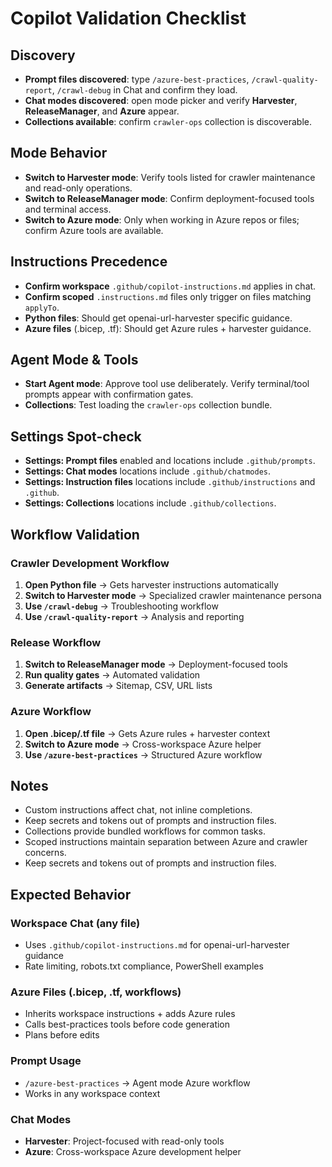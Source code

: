 # Copilot Validation Checklist

## Discovery

- **Prompt files discovered**: type `/azure-best-practices`, `/crawl-quality-report`, `/crawl-debug` in Chat and confirm they load.
- **Chat modes discovered**: open mode picker and verify **Harvester**, **ReleaseManager**, and **Azure** appear.
- **Collections available**: confirm `crawler-ops` collection is discoverable.

## Mode Behavior

- **Switch to Harvester mode**: Verify tools listed for crawler maintenance and read-only operations.
- **Switch to ReleaseManager mode**: Confirm deployment-focused tools and terminal access.
- **Switch to Azure mode**: Only when working in Azure repos or files; confirm Azure tools are available.

## Instructions Precedence

- **Confirm workspace** `.github/copilot-instructions.md` applies in chat.
- **Confirm scoped** `.instructions.md` files only trigger on files matching `applyTo`.
- **Python files**: Should get openai-url-harvester specific guidance.
- **Azure files** (.bicep, .tf): Should get Azure rules + harvester guidance.

## Agent Mode & Tools

- **Start Agent mode**: Approve tool use deliberately. Verify terminal/tool prompts appear with confirmation gates.
- **Collections**: Test loading the `crawler-ops` collection bundle.

## Settings Spot-check

- **Settings: Prompt files** enabled and locations include `.github/prompts`.
- **Settings: Chat modes** locations include `.github/chatmodes`.
- **Settings: Instruction files** locations include `.github/instructions` and `.github`.
- **Settings: Collections** locations include `.github/collections`.

## Workflow Validation

### Crawler Development Workflow

1. **Open Python file** → Gets harvester instructions automatically
2. **Switch to Harvester mode** → Specialized crawler maintenance persona
3. **Use `/crawl-debug`** → Troubleshooting workflow
4. **Use `/crawl-quality-report`** → Analysis and reporting

### Release Workflow

1. **Switch to ReleaseManager mode** → Deployment-focused tools
2. **Run quality gates** → Automated validation
3. **Generate artifacts** → Sitemap, CSV, URL lists

### Azure Workflow

1. **Open .bicep/.tf file** → Gets Azure rules + harvester context
2. **Switch to Azure mode** → Cross-workspace Azure helper
3. **Use `/azure-best-practices`** → Structured Azure workflow

## Notes

- Custom instructions affect chat, not inline completions.
- Keep secrets and tokens out of prompts and instruction files.
- Collections provide bundled workflows for common tasks.
- Scoped instructions maintain separation between Azure and crawler concerns.
- Keep secrets and tokens out of prompts and instruction files.

## Expected Behavior

### Workspace Chat (any file)

- Uses `.github/copilot-instructions.md` for openai-url-harvester guidance
- Rate limiting, robots.txt compliance, PowerShell examples

### Azure Files (.bicep, .tf, workflows)

- Inherits workspace instructions + adds Azure rules
- Calls best-practices tools before code generation
- Plans before edits

### Prompt Usage

- `/azure-best-practices` → Agent mode Azure workflow
- Works in any workspace context

### Chat Modes

- **Harvester**: Project-focused with read-only tools
- **Azure**: Cross-workspace Azure development helper
